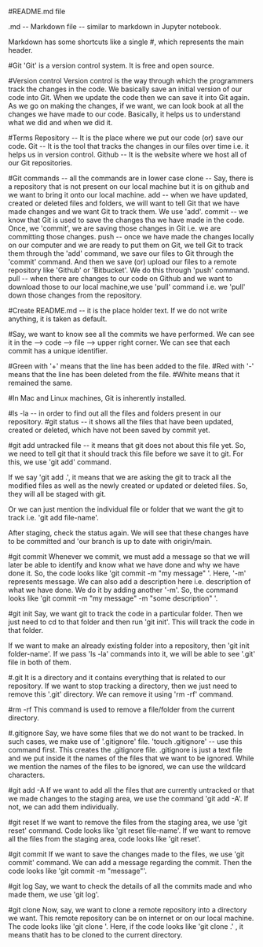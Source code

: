 #README.md file

.md -- Markdown file -- similar to markdown in Jupyter notebook.

Markdown has some shortcuts like a single #, which represents the main header.

#Git
'Git' is a version control system. It is free and open source. 

#Version control
Version control is the way through which the programmers track the changes in the code.
We basically save an initial version of our code into Git. When we update the code then we can save it into Git again. 
As we go on making the changes, if we want, we can look book at all the changes we have made to our code.
Basically, it helps us to understand what we did and when we did it.

#Terms
Repository -- It is the place where we put our code (or) save our code.
Git -- It is the tool that tracks the changes in our files over time i.e. it helps us in version control.
Github  -- It is the website where we host all of our Git repositories.

#Git commands -- all the commands are in lower case
clone -- Say, there is a repository that is not present on our local machine but it is on github and we want to bring it onto our local machine.
add -- when we have updated, created or deleted files and folders, we will want to tell Git that we have made changes and we want Git to track them. We use 'add'.
commit -- we know that Git is used to save the changes tha we have made in the code. Once, we 'commit', we are saving those changes in Git i.e. we are committing those changes.
push -- once we have made the changes locally on our computer and we are ready to put them on Git, we tell Git to track them through the 'add' command, we save our files to Git through the 'commit' command. 
And then we save (or) upload our files to a remote repository like 'Github' or 'Bitbucket'. We do this through 'push' command.
pull -- when there are changes to our code on Github and we want to download those to our local machine,we use 'pull' command i.e. we 'pull' down those changes from the repository.


#Create README.md -- it is the place holder text. If we do not write anything, it is taken as default.

#Say, we want to know see all the commits we have performed. We can see it in the --> code --> file --> upper right corner.
We can see that each commit has a unique identifier. 

#Green with '+' means that the line has been added to the file.
#Red with '-' means that the line has been deleted from the file.
#White means that it remained the same.

#In Mac and Linux machines, Git is inherently installed.

#ls -la -- in order to find out all the files and folders present in our repository.
#git status -- it shows all the files that have been updated, created or deleted, which have not been saved by commit yet.

#git add
untracked file -- it means that git does not about this file yet. So, we need to tell git that it should track this file before we save it to git.
For this, we use 'git add' command.

If we say 'git add .', it means that we are asking the git to track all the modified files as well as the newly created or updated or deleted files. So, they will all be staged with git.

Or we can just mention the individual file or folder that we want the git to track i.e. 'git add file-name'.

After staging, check the status again. We will see that these changes have to be committed and 'our branch is up to date with origin/main.

#git commit
Whenever we commit, we must add a message so that we will later be able to identify and know what we have done and why we have done it.
So, the code looks like 'git commit -m "my message" '. Here, '-m' represents message.
We can also add a description here i.e. description of what we have done. We do it by adding another '-m'.
 So, the command looks like 'git commit -m "my message" -m "some description" '.
 
#git init
Say, we want git to track the code in a particular folder. Then we just need to cd to that folder and then run 'git init'. This will track the code in that folder.

If we want to make an already existing folder into a repository, then 'git init folder-name'.
If we pass 'ls -la' commands into it, we will be able to see '.git' file in both of them.

#.git
It is a directory and it contains everything that is related to our repository.
If we want to stop tracking a directory, then we just need to remove this '.git' directory.
We can remove it using  'rm -rf' command.

#rm -rf
This command is used to remove a file/folder from the current directory.

#.gitignore
Say, we have some files that we do not want to be tracked. In such cases, we make use of '.gitignore' file.
'touch .gitignore' -- use this command first. This creates the .gitignore file.
.gitignore is just a text file and we put inside it the names of the files that we want to be ignored.
While we mention the names of the files to be ignored, we can use the wildcard characters.

#git add -A
If we want to add all the files that are currently untracked or that we made changes to the staging area, we use the command 'git add -A'.
If not, we can add them individually.

#git reset
If we want to remove the files from the staging area, we use 'git reset' command. Code looks like 'git reset file-name'.
If we want to remove all the files from the staging area, code looks like 'git reset'.

#git commit
If we want to save the changes made to the files, we use 'git commit' command.
We can add a message regarding the commit. Then the code looks like 'git commit -m "message"'.

#git log
Say, we want to check the details of all the commits made and who made them, we use 'git log'.

#git clone
Now, say, we want to clone a remote repository into a directory we want.
This remote repository can be on internet or on our local machine.
The code looks like 'git clone <url> <where-to-clone>'.
Here, if the code looks like 'git clone <url> .' , it means thatit has to be cloned to the current directory.
 
 

 


